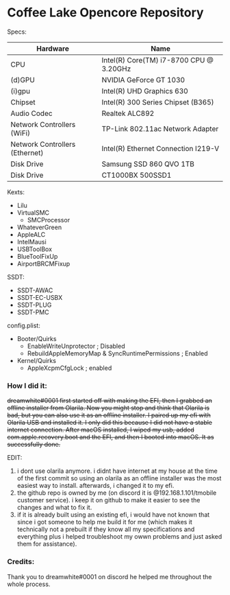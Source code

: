 # Coffee Lake Opencore Repository
Specs:

| Hardware | Name |
|----------|------|
| CPU | Intel(R) Core(TM) i7-8700 CPU @ 3.20GHz |
| (d)GPU | NVIDIA GeForce GT 1030 |
| (i)gpu | Intel(R) UHD Graphics 630 |
| Chipset | Intel(R) 300 Series Chipset (B365) |
| Audio Codec | Realtek ALC892 |
| Network Controllers (WiFi) | TP-Link 802.11ac Network Adapter |
| Network Controllers (Ethernet) | Intel(R) Ethernet Connection I219-V |
| Disk Drive | Samsung SSD 860 QVO 1TB|
| Disk Drive | CT1000BX 500SSD1 |


Kexts: 
- Lilu
- VirtualSMC
    - SMCProcessor
- WhateverGreen
- AppleALC
- IntelMausi
- USBToolBox
- BlueToolFixUp
- AirportBRCMFixup

SSDT:
- SSDT-AWAC
- SSDT-EC-USBX
- SSDT-PLUG
- SSDT-PMC

config.plist:
- Booter/Quirks
    - EnableWriteUnprotector ; Disabled
    - RebuildAppleMemoryMap & SyncRuntimePermissions ; Enabled
- Kernel/Quirks
    - AppleXcpmCfgLock ; enabled

### How I did it:

~~dreamwhite#0001 first started off with making the EFI, then I grabbed an offline installer from Olarila. Now you might stop and think that Olarila is bad, but you can also use it as an offline installer. I paired up my efi with Olarila USB and installed it. I only did this because I did not have a stable internet connection. After macOS installed, I wiped my usb, added com.apple.recovery.boot and the EFI, and then I booted into macOS. It as successfully done.~~ 

EDIT: 
1. i dont use olarila anymore. i didnt have internet at my house at the time of the first commit so using an olarila as an offline installer was the most easiest way to install. afterwards, i changed it to my efi.
2. the github repo is owned by me (on discord it is @192.168.1.101/tmobile customer service). i keep it on github to make it easier to see the changes and what to fix it.
3. if it is already built using an existing efi, i would have not known that since i got someone to help me build it for me (which makes it technically not a prebuilt if they know all my specifications and everything plus i helped troubleshoot my owwn problems and just asked them for assistance).


### Credits: 

Thank you to dreamwhite#0001 on discord he helped me throughout the whole process. 
